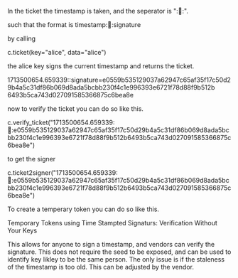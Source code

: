 
In the ticket the timestamp is taken, and the seperator is "::ticket::".

such that the format is 
timestamp::ticket::signature

by calling 

c.ticket(key="alice", data="alice")

the alice key signs the current timestamp and returns the ticket.


1713500654.659339::signature=e0559b535129037a62947c65af35f17c50d29b4a5c31df86b069d8ada5bcbb230f4c1e996393e6721f78d88f9b512b
6493b5ca743d027091585366875c6bea8e

now to verify the ticket you can do so like this.

c.verify_ticket("1713500654.659339::ticket::e0559b535129037a62947c65af35f17c50d29b4a5c31df86b069d8ada5bcbb230f4c1e996393e6721f78d88f9b512b6493b5ca743d027091585366875c6bea8e")

to get the signer

c.ticket2signer("1713500654.659339::ticket::e0559b535129037a62947c65af35f17c50d29b4a5c31df86b069d8ada5bcbb230f4c1e996393e6721f78d88f9b512b6493b5ca743d027091585366875c6bea8e")


To create a temperary token you can do so like this.



Temporary Tokens using Time Stampted Signaturs: Verification Without Your Keys

This allows for anyone to sign a timestamp, and vendors can verify the signature. This does not require the seed to be exposed, and can be used to identify key likley to be the same person. The only issue is if the staleness of the timestamp is too old. This can be adjusted by the vendor.


